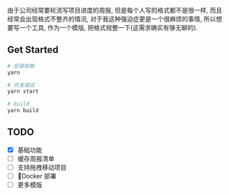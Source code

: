 由于公司经常要轮流写项目进度的周报, 但是每个人写的格式都不是很一样, 而且经常会出现格式不整齐的情况, 对于我这种强迫症更是一个很麻烦的事情, 所以想要写一个工具, 作为一个模版, 把格式规整一下(这需求确实有够无聊的).

## Get Started
```bash
# 安装依赖
yarn

# 开发调试
yarn start

# build
yarn build
```

## TODO
- [x] 基础功能
- [ ] 缓存周报清单
- [ ] 支持拖拽移动项目
- [ ] 🐳Docker 部署
- [ ] 更多模版